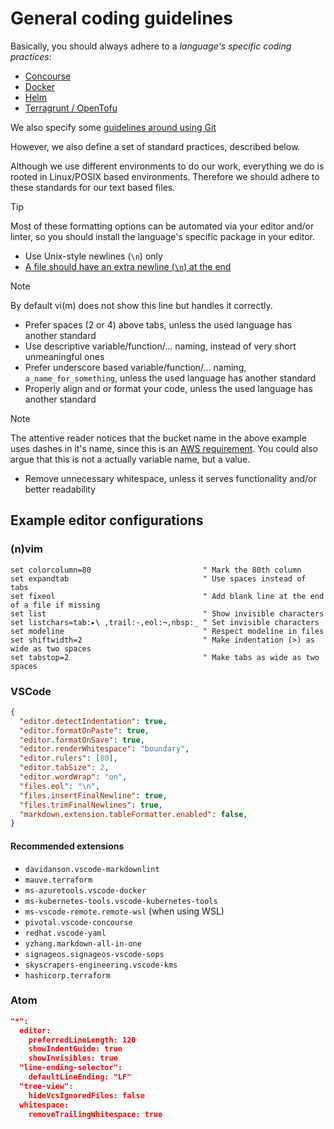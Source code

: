 # General coding guidelines

Basically, you should always adhere to a *language's specific coding practices*:

* [Concourse](concourse.md)
* [Docker](docker.md)
* [Helm](helm.md)
* [Terragrunt / OpenTofu](terragrunt.md)

We also specify some [guidelines around using Git](git.md)

However, we also define a set of standard practices, described below.

Although we use different environments to do our work, everything we do is rooted in Linux/POSIX based environments. Therefore we should adhere to these standards for our text based files.

> [!TIP]
> Most of these formatting options can be automated via your editor and/or linter, so you should install the language's specific package in your editor.

* Use Unix-style newlines (`\n`) only
* [A file should have an extra newline (`\n`) at the end](http://pubs.opengroup.org/onlinepubs/9699919799/basedefs/V1_chap03.html#tag_03_206)

> [!NOTE]
> By default vi(m) does not show this line but handles it correctly.

* Prefer spaces (2 or 4) above tabs, unless the used language has another standard
* Use descriptive variable/function/... naming, instead of very short unmeaningful ones
* Prefer underscore based variable/function/... naming, `a_name_for_something`, unless the used language has another standard
* Properly align and or format your code, unless the used language has another standard

> [!NOTE]
> The attentive reader notices that the bucket name in the above example uses dashes in it's name, since this is an [AWS requirement](https://docs.aws.amazon.com/awscloudtrail/latest/userguide/cloudtrail-s3-bucket-naming-requirements.html). You could also argue that this is not a actually variable name, but a value.

* Remove unnecessary whitespace, unless it serves functionality and/or better readability

## Example editor configurations

### (n)vim

```vimrc
set colorcolumn=80                         " Mark the 80th column
set expandtab                              " Use spaces instead of tabs
set fixeol                                 " Add blank line at the end of a file if missing
set list                                   " Show invisible characters
set listchars=tab:▸\ ,trail:·,eol:¬,nbsp:_ " Set invisible characters
set modeline                               " Respect modeline in files
set shiftwidth=2                           " Make indentation (>) as wide as two spaces
set tabstop=2                              " Make tabs as wide as two spaces
```

### VSCode

```json
{
  "editor.detectIndentation": true,
  "editor.formatOnPaste": true,
  "editor.formatOnSave": true,
  "editor.renderWhitespace": "boundary",
  "editor.rulers": [80],
  "editor.tabSize": 2,
  "editor.wordWrap": "on",
  "files.eol": "\n",
  "files.insertFinalNewline": true,
  "files.trimFinalNewlines": true,
  "markdown.extension.tableFormatter.enabled": false,
}
```

#### Recommended extensions

* `davidanson.vscode-markdownlint`
* `mauve.terraform`
* `ms-azuretools.vscode-docker`
* `ms-kubernetes-tools.vscode-kubernetes-tools`
* `ms-vscode-remote.remote-wsl` (when using WSL)
* `pivotal.vscode-concourse`
* `redhat.vscode-yaml`
* `yzhang.markdown-all-in-one`
* `signageos.signageos-vscode-sops`
* `skyscrapers-engineering.vscode-kms`
* `hashicorp.terraform`

### Atom

```json
"*":
  editor:
    preferredLineLength: 120
    showIndentGuide: true
    showInvisibles: true
  "line-ending-selector":
    defaultLineEnding: "LF"
  "tree-view":
    hideVcsIgnoredFiles: false
  whitespace:
    removeTrailingWhitespace: true
```
